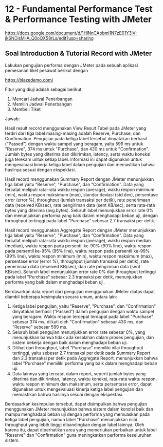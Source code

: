 # 12 - Fundamental Performance Test & Performance Testing with JMeter

https://docs.google.com/document/d/1HlNnCAobmi1N7zE01Y3iV-jk6NOisM-A_Q0oQX58rLs/edit?usp=sharing

## Soal Introduction & Tutorial Record with JMeter

Lakukan pengujian performa dengan JMeter pada sebuah aplikasi pemesanan tiket pesawat berikut dengan

https://blazedemo.com/ 

Fitur yang diuji adalah sebagai berikut:

1. Mencari Jadwal Penerbangan
2. Memilih Jadwal Penerbangan
3. Membeli Tiket

Jawab:


Hasil result record menggunakan View Result Tabel pada JMeter yang terdiri dari tiga label masing-masing adalah Reserve, Purchase, dan Confirmation. Pengujian pada ketiga label tersebut dinyatakan berhasil (“Passed") dengan waktu sampel yang beragam, yaitu 599 ms untuk "Reserve", 374 ms untuk "Purchase", dan 430 ms untuk "Confirmation". Jumlah bytes yang diterima dan dikirimkan, latency, serta waktu koneksi juga terekam untuk setiap label. Informasi ini dapat digunakan untuk mengevaluasi kinerja ketiga label dalam pengujian dan memastikan bahwa hasilnya sesuai dengan ekspektasi.


Hasil record menggunakan Summary Report dengan JMeter menunjukkan tiga label yaitu "Reserve", "Purchase", dan "Confirmation". Data yang tercatat meliputi rata-rata waktu respon (average), waktu respon minimum (min), waktu respon maksimum (max), standar deviasi (std.dev), persentase error (error %), throughput (jumlah transaksi per detik), rate penerimaan data (received KB/sec), rate pengiriman data (sent KB/sec), serta rata-rata bytes yang diterima (avg.bytes). Seluruh label menunjukkan error rate 0% dan menunjukkan performa yang baik dalam menghadapi beban uji, dengan throughput tertinggi pada label "Purchase" sebesar 2.7 transaksi per detik.



Hasil record menggunakan Aggregate Report dengan JMeter menunjukkan tiga label yaitu "Reserve", "Purchase", dan "Confirmation". Data yang tercatat meliputi rata-rata waktu respon (average), waktu respon median (median), waktu respon pada persentil ke-90% (90% line), waktu respon pada persentil ke-95% (95% line), waktu respon pada persentil ke-99% (99% line), waktu respon minimum (min), waktu respon maksimum (max), persentase error (error %), throughput (jumlah transaksi per detik), rate penerimaan data (received KB/sec), dan rate pengiriman data (sent KB/sec). Seluruh label menunjukkan error rate 0% dan throughput tertinggi pada label "Purchase" sebesar 2.3 transaksi per detik, menunjukkan performa yang baik dalam menghadapi beban uji.

Berdasarkan data report dari pengujian menggunakan JMeter diatas dapat diambil beberapa kesimpulan secara umum, antara lain: 

1. Ketiga label pengujian, yaitu "Reserve", "Purchase", dan "Confirmation" dinyatakan berhasil ("Passed") dalam pengujian dengan waktu sampel yang beragam.    Waktu respon tercepat terdapat pada label "Purchase" sebesar 374 ms, diikuti oleh "Confirmation" sebesar 430 ms, dan "Reserve" sebesar 599 ms.
2. Seluruh label pengujian menunjukkan error rate sebesar 0%, yang menunjukkan bahwa tidak ada kesalahan dalam proses pengujian, dan sistem bekerja dengan    baik dalam menghadapi beban uji.
3. Dilihat dari throughput, label "Purchase" memiliki nilai throughput tertinggi, yaitu sebesar 2.7 transaksi per detik pada Summary Report dan 2.3            transaksi per detik pada Aggregate Report, menunjukkan bahwa label "Purchase" memiliki performa yang baik dalam menghadapi beban uji.
4. Data lainnya yang tercatat dalam report, seperti jumlah bytes yang diterima dan dikirimkan, latency, waktu koneksi, rata-rata waktu respon, waktu respon    minimum dan maksimum, serta persentase error, dapat digunakan untuk mengevaluasi kinerja ketiga label pengujian dan memastikan bahwa hasilnya sesuai        dengan ekspektasi. 

Berdasarkan kesimpulan tersebut, dapat disimpulkan bahwa pengujian menggunakan JMeter menunjukkan bahwa sistem dalam kondisi baik dan mampu menghadapi beban uji dengan performa yang memuaskan pada ketiga label pengujian, namun label "Purchase" menunjukkan nilai throughput yang lebih tinggi dibandingkan dengan label lainnya. Oleh karena itu, dapat diperhatikan area yang memerlukan perbaikan untuk label "Reserve" dan "Confirmation" guna meningkatkan performa keseluruhan sistem. 